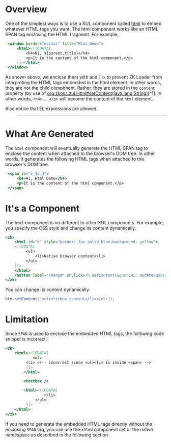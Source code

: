 # Overview

One of the simplest ways is to use a XUL component called
[html]({{site.baseurl}}/zk_component_ref/html) to
embed whatever HTML tags you want. The html component works like an HTML
SPAN tag enclosing the HTML fragment. For example,

```xml
 <window border="normal" title="Html Demo">
     <html><![CDATA[
         <h4>Hi, ${parent.title}</h4>
         <p>It is the content of the html component.</p>
     ]]></html>
 </window>
```

As shown above, we enclose them with and `]]>` to prevent ZK Loader from
interpreting the HTML tags embedded in the html element. In other words,
they are not the child component. Rather, they are stored in the
`content` property (by use of
[org.zkoss.zul.Html#setContent(java.lang.String)](https://www.zkoss.org/javadoc/latest/zk/org/zkoss/zul/Html.html#setContent(java.lang.String))[^1].
In other words, `<h4>...</p>` will become the content of the `html`
element.

Also notice that EL expressions are allowed.

> ------------------------------------------------------------------------
>
> <references/>

# What Are Generated

The `html` component will eventually generate the HTML SPAN tag to
enclose the content when attached to the browser's DOM tree. In other
words, it generates the following HTML tags when attached to the
browser's DOM tree.

```xml
 <span id="z_4a_3">
     <h4>Hi, Html Demo</h4>
     <p>It is the content of the html component.</p>
 </span>
```

# It's a Component

The `html` component is no different to other XUL components. For
example, you specify the CSS style and change its content dynamically.

```xml
<zk>
    <html id="h" style="border: 1px solid blue;background: yellow">
    <![CDATA[
         <ul>
             <li>Native browser content</li>
         </ul>
    ]]>
    </html>
    <button label="change" onClick="h.setContent(&quot;Hi, Update&quot;)" />
</zk>
```

You can change its content dynamically.

```java
htm.setContent("<ul><li>New content</li></ul>");
```

# Limitation

Since `SPAN` is used to enclose the embedded HTML tags, the following
code snippet is incorrect.

```xml
<zk>
    <html><![CDATA[
            <ul>
         <li> <!-- incorrect since <ul><li> is inside <span> -->
         ]]>
        </html>

        <textbox />

        <html><![CDATA[
                 </li>
             </ul>
         ]]>
    </html>
</zk>
```

If you need to generate the embedded HTML tags directly without the
enclosing `SPAN` tag, you can use the xhtml component set or the native
namespace as described in the following section.

[^1]: Fore more information please refer to [ZUML Reference](zuml_ref/texts).
